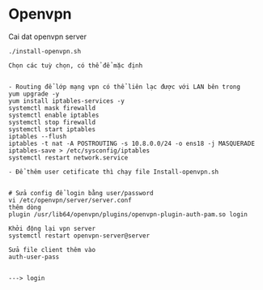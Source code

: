 # Openvpn
Cai dat openvpn server


    ./install-openvpn.sh
    
    Chọn các tuỳ chọn, có thể để mặc định
    
    
    - Routing để lớp mạng vpn có thể liên lạc được với LAN bên trong
    yum upgrade -y
    yum install iptables-services -y
    systemctl mask firewalld
    systemctl enable iptables
    systemctl stop firewalld
    systemctl start iptables
    iptables --flush
    iptables -t nat -A POSTROUTING -s 10.8.0.0/24 -o ens18 -j MASQUERADE
    iptables-save > /etc/sysconfig/iptables
    systemctl restart network.service 
    
    - Để thêm user cetificate thì chạy file Install-openvpn.sh 
    
    
    # Sửa config để login bằng user/password
    vi /etc/openvpn/server/server.conf
    thêm dòng 
    plugin /usr/lib64/openvpn/plugins/openvpn-plugin-auth-pam.so login

    Khởi động lại vpn server 
    systemctl restart openvpn-server@server
    
    Sửa file client thêm vào
    auth-user-pass
    
    
    ---> login
    
